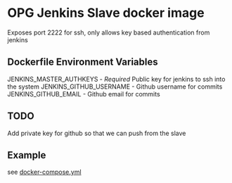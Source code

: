 OPG Jenkins Slave docker image
==============================

Exposes port 2222 for ssh, only allows key based authentication from jenkins

Dockerfile Environment Variables
--------------------------------

JENKINS_MASTER_AUTHKEYS - *Required* Public key for jenkins to ssh into the system
JENKINS_GITHUB_USERNAME - Github username for commits
JENKINS_GITHUB_EMAIL - Github email for commits

TODO
----

Add private key for github so that we can push from the slave

Example
-------

see [docker-compose.yml](docker-compose.yml)